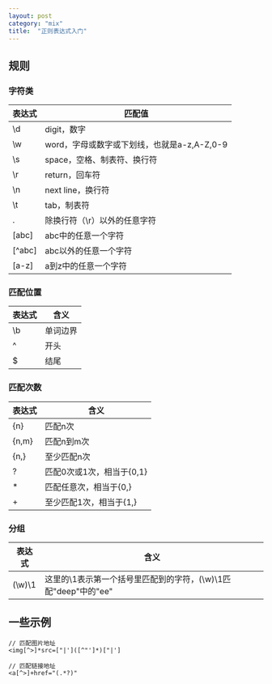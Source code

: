 ```yaml
---
layout: post
category: "mix"
title:  "正则表达式入门"
---
```


## 规则

### 字符类

表达式 | 匹配值
------------ | -------------
\d | digit，数字
\w | word，字母或数字或下划线，也就是a-z,A-Z,0-9
\s | space，空格、制表符、换行符
\r | return，回车符
\n | next line，换行符
\t | tab，制表符
.  | 除换行符（\r）以外的任意字符
[abc] | abc中的任意一个字符
[^abc] | abc以外的任意一个字符
[a-z] | a到z中的任意一个字符

### 匹配位置

表达式 | 含义
------------ | -------------
\b | 单词边界
^  | 开头
$  | 结尾

### 匹配次数

表达式 | 含义
------------ | -------------
{n} | 匹配n次
{n,m}  | 匹配n到m次
{n,}  | 至少匹配n次
? | 匹配0次或1次，相当于{0,1}
* | 匹配任意次，相当于{0,}
+ | 至少匹配1次，相当于{1,}

### 分组

表达式 | 含义
------------ | -------------
(\w)\1 | 这里的\1表示第一个括号里匹配到的字符，(\w)\1匹配"deep"中的"ee"

## 一些示例
```
// 匹配图片地址
<img[^>]*src=["|']([^"']*)["|']

// 匹配链接地址
<a[^>]+href="(.*?)"
```